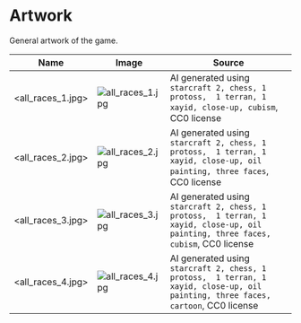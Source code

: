 # Artwork

General artwork of the game.

<!-- markdownlint-disable MD013 --><!-- Tables cannot be split up over lines, hence will break 80 characters per line -->
| Name                                              | Image                                                                                               | Source                                              |
| ------------------------------------------------- | --------------------------------------------------------------------------------------------------- | --------------------------------------------------- |
| <all_races_1.jpg> | ![all_races_1.jpg](all_races_1.jpg) | AI generated using `starcraft 2, chess, 1 protoss,  1 terran, 1 xayid, close-up, cubism`, CC0 license |
| <all_races_2.jpg> | ![all_races_2.jpg](all_races_2.jpg) | AI generated using `starcraft 2, chess, 1 protoss,  1 terran, 1 xayid, close-up, oil painting, three faces`, CC0 license |
| <all_races_3.jpg> | ![all_races_3.jpg](all_races_3.jpg) | AI generated using `starcraft 2, chess, 1 protoss,  1 terran, 1 xayid, close-up, oil painting, three faces, cubism`, CC0 license |
| <all_races_4.jpg> | ![all_races_4.jpg](all_races_4.jpg) | AI generated using `starcraft 2, chess, 1 protoss,  1 terran, 1 xayid, close-up, oil painting, three faces, cartoon`, CC0 license |

<!-- markdownlint-enable MD013 -->

